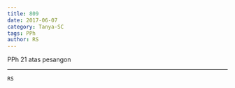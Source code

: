 ```yaml
---
title: 809
date: 2017-06-07
category: Tanya-SC
tags: PPh
author: RS
---
```


PPh 21 atas pesangon

---



`RS`

